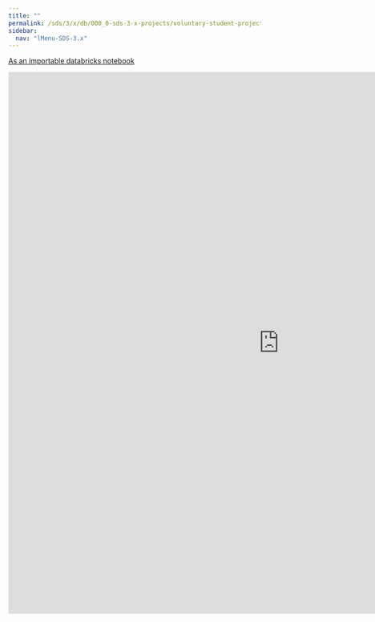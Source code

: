 ```yaml
---
title: ""
permalink: /sds/3/x/db/000_0-sds-3-x-projects/voluntary-student-project-01_group-DDLInMining/00_Introduction/
sidebar:
  nav: "lMenu-SDS-3.x"
---
```


[As an importable databricks notebook](https://lamastex.github.io/scalable-data-science/sds/3/x/db/000_0-sds-3-x-projects/voluntary-student-project-01_group-DDLInMining/00_Introduction.html)

<iframe src="https://lamastex.github.io/scalable-data-science/sds/3/x/db/000_0-sds-3-x-projects/voluntary-student-project-01_group-DDLInMining/00_Introduction.html" width="1080" height="1080" frameborder="0"></iframe>
